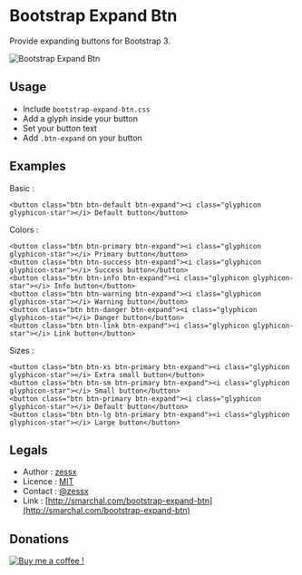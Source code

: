 Bootstrap Expand Btn
====================

Provide expanding buttons for Bootstrap 3.  

![Bootstrap Expand Btn](expand-btn.gif)

Usage
-----
- Include `bootstrap-expand-btn.css`
- Add a glyph inside your button
- Set your button text
- Add `.btn-expand` on your button

Examples
--------

Basic :

    <button class="btn btn-default btn-expand"><i class="glyphicon glyphicon-star"></i> Default button</button>
  
Colors :

    <button class="btn btn-primary btn-expand"><i class="glyphicon glyphicon-star"></i> Primary button</button>
    <button class="btn btn-success btn-expand"><i class="glyphicon glyphicon-star"></i> Success button</button>
    <button class="btn btn-info btn-expand"><i class="glyphicon glyphicon-star"></i> Info button</button>
    <button class="btn btn-warning btn-expand"><i class="glyphicon glyphicon-star"></i> Warning button</button>
    <button class="btn btn-danger btn-expand"><i class="glyphicon glyphicon-star"></i> Danger button</button>
    <button class="btn btn-link btn-expand"><i class="glyphicon glyphicon-star"></i> Link button</button>
  
Sizes :

    <button class="btn btn-xs btn-primary btn-expand"><i class="glyphicon glyphicon-star"></i> Extra small button</button>
    <button class="btn btn-sm btn-primary btn-expand"><i class="glyphicon glyphicon-star"></i> Small button</button>
    <button class="btn btn-primary btn-expand"><i class="glyphicon glyphicon-star"></i> Default button</button>
    <button class="btn btn-lg btn-primary btn-expand"><i class="glyphicon glyphicon-star"></i> Large button</button>

Legals
------
- Author : [zessx](https://github.com/zessx)
- Licence : [MIT](http://opensource.org/licenses/MIT) 
- Contact : [@zessx](https://twitter.com/zessx)
- Link  : [http://smarchal.com/bootstrap-expand-btn](http://smarchal.com/bootstrap-expand-btn)

Donations
---------

[![Buy me a coffee !](http://doc.smarchal.com/bmac)](https://www.paypal.com/cgi-bin/webscr?cmd=_donations&business=KTYWBM9HJMMSE&lc=FR&item_name=Buy%20a%20coffee%20to%20zessx%20%28Samuel%20Marchal%29&currency_code=EUR&bn=PP%2dDonationsBF%3abmac%3aNonHosted)
	
